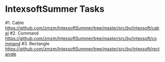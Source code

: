 # IntexsoftSummer Tasks

#1. Cable
https://github.com/zmzm/IntexsoftSummer/tree/master/src/by/intexsoft/cabel
#2. Command
https://github.com/zmzm/IntexsoftSummer/tree/master/src/by/intexsoft/command
#3. Rectangle
https://github.com/zmzm/IntexsoftSummer/tree/master/src/by/intexsoft/rectangle
